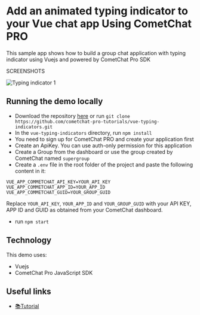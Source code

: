 # Add an animated typing indicator to your Vue chat app Using CometChat PRO

This sample app shows how to build a group chat application with typing indicator using Vuejs and powered by CometChat Pro SDK

SCREENSHOTS

![Typing indicator 1](screenshots/screenshot_1.png)


## Running the demo locally

* Download the repository [here]() or run `git clone https://github.com/cometchat-pro-tutorials/vue-typing-indicators.git`
* In the `vue-typing-indicators` directory, run `npm install`
* You need to sign up for CometChat PRO and create your application first
* Create an ApiKey. You can use auth-only permission for this application
* Create a Group from the dashboard or use the group created by CometChat named `supergroup`
* Create a `.env` file in the root folder of the project and paste the following content in it:

```
VUE_APP_COMMETCHAT_API_KEY=YOUR_API_KEY                
VUE_APP_COMMETCHAT_APP_ID=YOUR_APP_ID
VUE_APP_COMMETCHAT_GUID=YOUR_GROUP_GUID
```

Replace `YOUR_API_KEY`, `YOUR_APP_ID` and `YOUR_GROUP_GUID` with your API KEY, APP ID and GUID as obtained from your CometChat dashboard.

* run `npm start`


## Technology

This demo uses:

* Vuejs
* CometChat Pro JavaScript SDK


## Useful links

* [📚Tutorial](https://prodocs.cometchat.com/docs)